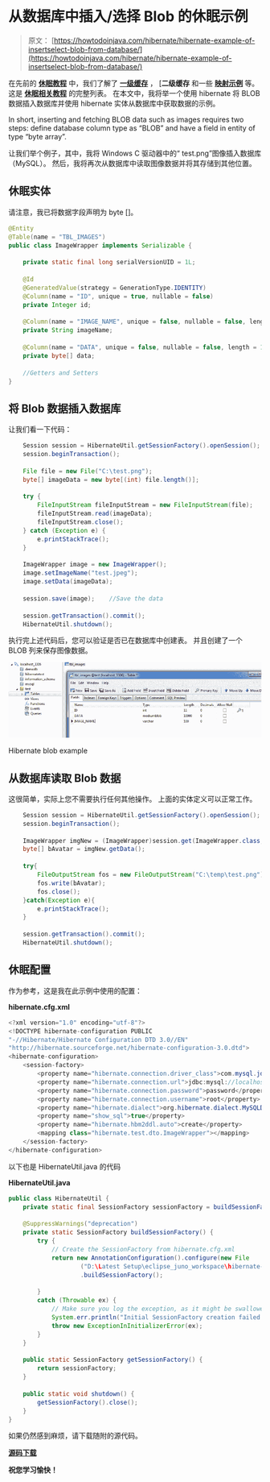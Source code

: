 # 从数据库中插入/选择 Blob 的休眠示例

> 原文： [https://howtodoinjava.com/hibernate/hibernate-example-of-insertselect-blob-from-database/](https://howtodoinjava.com/hibernate/hibernate-example-of-insertselect-blob-from-database/)

在先前的 **[休眠教程](//howtodoinjava.com/hibernate-tutorials/ "hibernate tutorials")** 中，我们了解了 [**一级缓存**](//howtodoinjava.com/hibernate/understanding-hibernate-first-level-cache-with-example/ "first level cache") ， [**二级缓存** [](//howtodoinjava.com/hibernate/how-hibernate-second-level-cache-works/) 和一些 [**映射示例**](//howtodoinjava.com/hibernate/hibernate-one-to-one-mapping-using-annotations/) 等。这是 [**休眠相关教程**](//howtodoinjava.com/category/frameworks/hibernate/) 的完整列表。 在本文中，我将举一个使用 hibernate 将 BLOB 数据插入数据库并使用 hibernate 实体从数据库中获取数据的示例。

In short, inserting and fetching BLOB data such as images requires two steps: define database column type as “BLOB” and have a field in entity of type “byte array”.

让我们举个例子，其中，我将 Windows C 驱动器中的“ test.png”图像插入数据库（MySQL）。 然后，我将再次从数据库中读取图像数据并将其存储到其他位置。

## 休眠实体

请注意，我已将数据字段声明为 byte []。

```java
@Entity
@Table(name = "TBL_IMAGES")
public class ImageWrapper implements Serializable {

	private static final long serialVersionUID = 1L;

	@Id
	@GeneratedValue(strategy = GenerationType.IDENTITY)
	@Column(name = "ID", unique = true, nullable = false)
	private Integer id;

	@Column(name = "IMAGE_NAME", unique = false, nullable = false, length = 100)
	private String imageName;

	@Column(name = "DATA", unique = false, nullable = false, length = 100000)
	private byte[] data;

	//Getters and Setters
}

```

## 将 Blob 数据插入数据库

让我们看一下代码：

```java
	Session session = HibernateUtil.getSessionFactory().openSession();
	session.beginTransaction();

	File file = new File("C:\test.png");
	byte[] imageData = new byte[(int) file.length()];

	try {
		FileInputStream fileInputStream = new FileInputStream(file);
		fileInputStream.read(imageData);
		fileInputStream.close();
	} catch (Exception e) {
		e.printStackTrace();
	}

	ImageWrapper image = new ImageWrapper();
	image.setImageName("test.jpeg");
	image.setData(imageData);

	session.save(image);	//Save the data

	session.getTransaction().commit();
	HibernateUtil.shutdown();

```

执行完上述代码后，您可以验证是否已在数据库中创建表。 并且创建了一个 BLOB 列来保存图像数据。

![Hibernate blob example](img/7cdb4a2ecbfdadca72f1ca73ccb8c329.png "Hibernate blob example")

Hibernate blob example



## 从数据库读取 Blob 数据

这很简单，实际上您不需要执行任何其他操作。 上面的实体定义可以正常工作。

```java
	Session session = HibernateUtil.getSessionFactory().openSession();
	session.beginTransaction();

	ImageWrapper imgNew = (ImageWrapper)session.get(ImageWrapper.class, 1);
	byte[] bAvatar = imgNew.getData();

	try{
		FileOutputStream fos = new FileOutputStream("C:\temp\test.png"); 
		fos.write(bAvatar);
		fos.close();
	}catch(Exception e){
		e.printStackTrace();
	}

	session.getTransaction().commit();
	HibernateUtil.shutdown();

```

## 休眠配置

作为参考，这是我在此示例中使用的配置：

**hibernate.cfg.xml**

```java
<?xml version="1.0" encoding="utf-8"?>
<!DOCTYPE hibernate-configuration PUBLIC
"-//Hibernate/Hibernate Configuration DTD 3.0//EN"
"http://hibernate.sourceforge.net/hibernate-configuration-3.0.dtd">
<hibernate-configuration>
    <session-factory>
        <property name="hibernate.connection.driver_class">com.mysql.jdbc.Driver</property>
        <property name="hibernate.connection.url">jdbc:mysql://localhost:3306/test</property>
        <property name="hibernate.connection.password">password</property>
        <property name="hibernate.connection.username">root</property>
        <property name="hibernate.dialect">org.hibernate.dialect.MySQLDialect</property>
        <property name="show_sql">true</property>
		<property name="hibernate.hbm2ddl.auto">create</property>
        <mapping class="hibernate.test.dto.ImageWrapper"></mapping>
    </session-factory>
</hibernate-configuration>

```

以下也是 HibernateUtil.java 的代码

**HibernateUtil.java**

```java
public class HibernateUtil {
	private static final SessionFactory sessionFactory = buildSessionFactory();

    @SuppressWarnings("deprecation")
	private static SessionFactory buildSessionFactory() {
        try {
            // Create the SessionFactory from hibernate.cfg.xml
            return new AnnotationConfiguration().configure(new File
            		("D:\Latest Setup\eclipse_juno_workspace\hibernate-test-project\hibernate.cgf.xml"))
            		.buildSessionFactory();

        }
        catch (Throwable ex) {
            // Make sure you log the exception, as it might be swallowed
            System.err.println("Initial SessionFactory creation failed." + ex);
            throw new ExceptionInInitializerError(ex);
        }
    }

    public static SessionFactory getSessionFactory() {
        return sessionFactory;
    }

    public static void shutdown() {
    	getSessionFactory().close();
    }
}

```

如果仍然感到麻烦，请下载随附的源代码。

**[源码下载](https://docs.google.com/file/d/0B7yo2HclmjI4R0dDNzY5OTR6ZG8/edit?usp=sharing "hibernate blob example")**

**祝您学习愉快！**
